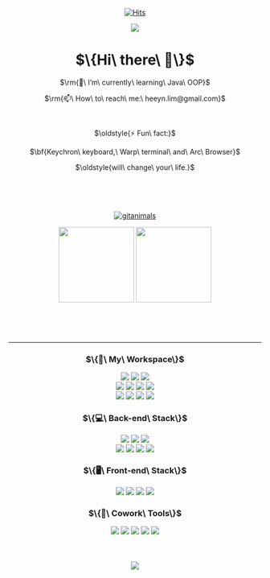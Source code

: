 <div align="center">

  [![Hits](https://hits.seeyoufarm.com/api/count/incr/badge.svg?url=https%3A%2F%2Fgithub.com%2Fready-oun%2Fhit-counter&count_bg=%23FF61B4&title_bg=%23D5D3D3&icon=awesomelists.svg&icon_color=%23000000&title=hits&edge_flat=false)](https://hits.seeyoufarm.com)

<!--header--> 
<img src="https://capsule-render.vercel.app/api?type=venom&color=0:8871e5,100:b678c4&stroke=b678c4&height=300&section=header&text=Heeyoun%20Lim&fontSize=70" />

  
  <h1>$\{Hi\ there\ 👋\}$</h1>
    <p>$\rm{🌱\ I’m\ currently\ learning\ Java\ OOP}$</p> 
    <p>$\rm{📫\ How\ to\ reach\ me:\ heeyn.lim@gmail.com}$</p>

<!-- hide picture    
  <picture>
    <source media="(prefers-color-scheme: dark)" srcset="https://user-images.githubusercontent.com/25423296/163456776-7f95b81a-f1ed-45f7-b7ab-8fa810d529fa.png">
    <img alt="Shows an illustrated sun in light color mode and a moon with stars in dark color mode." src="https://user-images.githubusercontent.com/25423296/163456779-a8556205-d0a5-45e2-ac17-42d089e3c3f8.png">
  </picture>
-->



  <br>
  <p>$\oldstyle{⚡ Fun\ fact:}$</p>
  <p>$\bf{Keychron\ keyboard,\ Warp\ terminal\ and\ Arc\ Browser}$</p>
  <p>$\oldstyle{will\ change\ your\ life.}$</p>
  
  <br>
  <br>
  <br>

<!-- additional Repo pinned cards
  [![Readme Card](https://github-readme-stats.vercel.app/api/pin/?username=ready-oun&repo=oz_team_project_red_ribbon)](https://github.com/ready-oun/oz_team_project_red_ribbon)
  [![Readme Card](https://github-readme-stats.vercel.app/api/pin/?username=ready-oun&repo=oz_main_Cookbap)](https://github.com/ready-oun/oz_main_Cookbap)
-->
  <!-- GitAnimals -->
  [![gitanimals](https://render.gitanimals.org/farms/ready-oun)](https://github.com/devxb/gitanimals)
  
<!-- updated stats and langs -->
<p align="center">
  <!-- GitHub Stats -->
  <img height=150 align="center" src="https://github-readme-stats.vercel.app/api?username=ready-oun&show_icons=true&bg_color=00000000"/>

  <!-- Top Langs -->
  <a href="https://github.com/ready-oun/github-readme-stats">
    <img height=150 align="center" src="https://github-readme-stats.vercel.app/api/top-langs/?username=ready-oun&hide=Jupyter%20Notebook&count_private=true&layout=compact&langs_count=15&card_width=320&title_color=7da1ee&text_color=7da1ee&bg_color=00000000&hide_border=false"/>
  </a>
</p>

<!-- default stats and top langs
[![Top Langs](https://github-readme-stats.vercel.app/api/top-langs/?username=ready-oun&hide=Jupyter%20Notebook)](https://github.com/ready-oun/github-readme-stats)
![GitHub stats](https://github-readme-stats.vercel.app/api?username=ready-oun&show_icons=true&bg_color=00000000)
-->

  <br>
  <br>
  <br>
  
  ---
  
  
  <h3>$\{🍎\ My\ Workspace\}$</h3>
    <img src="https://img.shields.io/badge/mac%20os-000000?style=for-the-badge&logo=macos&logoColor=F0F0F0"/>
    <img src="https://img.shields.io/badge/Ubuntu-E95420?style=for-the-badge&logo=ubuntu&logoColor=white"/>
    <img src="https://img.shields.io/badge/Windows%2011-%230079d5.svg?style=for-the-badge&logo=Windows%2011&logoColor=white"/>
    <br>  
    <img src="https://img.shields.io/badge/GIT-E44C30?style=for-the-badge&logo=git&logoColor=white"/>
    <img src="https://img.shields.io/badge/iTerm2-000000?style=for-the-badge&logo=iterm2&logoColor=white"/>
    <img src="https://img.shields.io/badge/IntelliJIDEA-000000.svg?style=for-the-badge&logo=intellij-idea&logoColor=white"/>
    <img src="https://img.shields.io/badge/Eclipse-FE7A16.svg?style=for-the-badge&logo=Eclipse&logoColor=white"/>
    <br>
    <img src="https://img.shields.io/badge/PyCharm-000000.svg?&style=for-the-badge&logo=PyCharm&logoColor=white"/>
    <img src="https://img.shields.io/badge/Visual_Studio_Code-0078D4?style=for-the-badge&logo=visual%20studio%20code&logoColor=white"/>
    <img src="https://img.shields.io/badge/VIM-%2311AB00.svg?&style=for-the-badge&logo=vim&logoColor=white"/>
    <img src="https://img.shields.io/badge/Obsidian-%23483699.svg?style=for-the-badge&logo=obsidian&logoColor=white"/>
  
  <h3>$\{💻\ Back-end\ Stack\}$</h3>
    <img src="https://img.shields.io/badge/Python-3776AB?style=for-the-badge&logo=python&logoColor=white"/>
    <img src="https://img.shields.io/badge/java-007396?style=for-the-badge&logo=OpenJDK&logoColor=white"> 
    <img src="https://img.shields.io/badge/Django-092E20?style=for-the-badge&logo=django&logoColor=white"/>
    <br>
    <img src="https://img.shields.io/badge/Flask-000000?style=for-the-badge&logo=flask&logoColor=white"/>
    <img src="https://img.shields.io/badge/MySQL-00000F?style=for-the-badge&logo=mysql&logoColor=white"/>
    <img src="https://img.shields.io/badge/docker-%230db7ed.svg?style=for-the-badge&logo=docker&logoColor=white"> 
    <img src="https://img.shields.io/badge/Amazon_AWS-232F3E?style=for-the-badge&logo=amazon-aws&logoColor=white"/>
  <!--  <img src="https://img.shields.io/badge/PostgreSQL-316192?style=for-the-badge&logo=postgresql&logoColor=white"/>
    <img src="https://img.shields.io/badge/SQLite-07405E?style=for-the-badge&logo=sqlite&logoColor=white"/> 
    <img src="https://img.shields.io/badge/Gradle-02303A.svg?style=for-the-badge&logo=Gradle&logoColor=white"/>
    <img src="https://img.shields.io/badge/spring-%236DB33F.svg?style=for-the-badge&logo=spring&logoColor=white"/>
    -->
  
  <br>
  
  
  <h3>$\{🖥️\ Front-end\ Stack\}$</h3>
    <img src="https://img.shields.io/badge/HTML-239120?style=for-the-badge&logo=html5&logoColor=white"/>
    <img src="https://img.shields.io/badge/CSS-239120?&style=for-the-badge&logo=css3&logoColor=white"/>
    <img src="https://img.shields.io/badge/JavaScript-F7DF1E?style=for-the-badge&logo=JavaScript&logoColor=white"/>
    <img src="https://img.shields.io/badge/bootstrap-7952B3?style=for-the-badge&logo=bootstrap&logoColor=white">
  <!-- <img src="https://img.shields.io/badge/react-61DAFB?style=for-the-badge&logo=react&logoColor=black"> 
    <img src="https://img.shields.io/badge/gradle-02303A?style=for-the-badge&logo=gradle&logoColor=white">
    -->

  
  <h3>$\{🤲\ Cowork\ Tools\}$</h3>
    <img src="https://img.shields.io/badge/github-%23121011.svg?style=for-the-badge&logo=github&logoColor=white"/>
    <img src="https://img.shields.io/badge/Slack-4A154B?style=for-the-badge&logo=slack&logoColor=white"/>
    <img src="https://img.shields.io/badge/Discord-7289DA?style=for-the-badge&logo=discord&logoColor=white"/>
    <img src="https://img.shields.io/badge/Zoom-2D8CFF?style=for-the-badge&logo=zoom&logoColor=white"/>
    <img src="https://img.shields.io/badge/Notion-000000?style=for-the-badge&logo=notion&logoColor=white"/>
  <br>
  <br>
  <br>
  <br>
  
<!--footer-->
  <img src="https://capsule-render.vercel.app/api?type=shark&color=0:8871e5,100:b678c4&stroke=b678c4&height=90&section=footer" />
</div>



